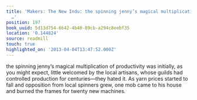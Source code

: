 ```yaml
---
title: 'Makers: The New Indu: the spinning jenny’s magical multiplication of productivity
  …'
position: 197
book_uuid: 5d13d754-6642-4b40-89cb-a294c8eebf35
location: '0.144824'
source: readmill
touch: true
highlighted_on: '2013-04-04T13:47:52.000Z'
---
```


the spinning jenny’s magical multiplication of productivity was initially, as you might expect, little welcomed by the local artisans, whose guilds had controlled production for centuries—they hated it. As yarn prices started to fall and opposition from local spinners grew, one mob came to his house and burned the frames for twenty new machines.
